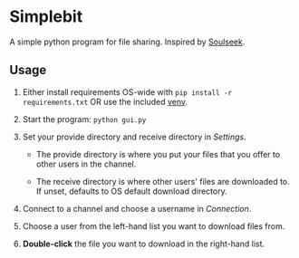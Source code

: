 # Simplebit

A simple python program for file sharing. Inspired by [Soulseek](http://www.slsknet.org).

## Usage

1. Either install requirements OS-wide with `pip install -r requirements.txt` OR use the included [venv](https://docs.python.org/3/library/venv.html#how-venvs-work).

2. Start the program: `python gui.py`

3. Set your provide directory and receive directory in *Settings*.
	* The provide directory is where you put your files that you offer to other users in the channel.

	* The receive directory is where other users' files are downloaded to. If unset, defaults to OS default download directory.

4. Connect to a channel and choose a username in *Connection*.

5. Choose a user from the left-hand list you want to download files from.

6. **Double-click** the file you want to download in the right-hand list.
